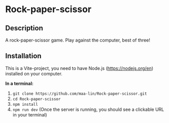 # Rock-paper-scissor
## Description
A rock-paper-scissor game. Play against the computer, best of three!

## Installation
This is a Vite-project, you need to have Node.js (https://nodejs.org/en) installed on your computer.    

**In a terminal:**
1. `git clone https://github.com/maa-lin/Rock-paper-scissor.git`
2. `cd Rock-paper-scissor`
3. `npm install`
4. `npm run dev` (Once the server is running, you should see a clickable URL in your terminal)
